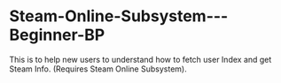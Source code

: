 # Steam-Online-Subsystem---Beginner-BP
This is to help new users to understand how to fetch user Index and get Steam Info. (Requires Steam Online Subsystem).
